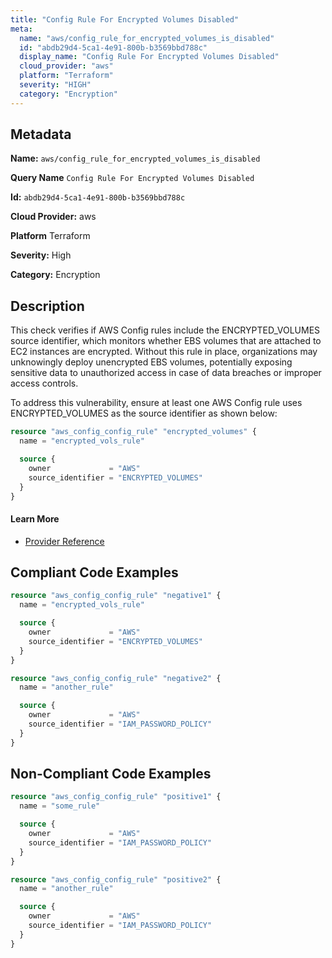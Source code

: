 ```yaml
---
title: "Config Rule For Encrypted Volumes Disabled"
meta:
  name: "aws/config_rule_for_encrypted_volumes_is_disabled"
  id: "abdb29d4-5ca1-4e91-800b-b3569bbd788c"
  display_name: "Config Rule For Encrypted Volumes Disabled"
  cloud_provider: "aws"
  platform: "Terraform"
  severity: "HIGH"
  category: "Encryption"
---
```

## Metadata

**Name:** `aws/config_rule_for_encrypted_volumes_is_disabled`

**Query Name** `Config Rule For Encrypted Volumes Disabled`

**Id:** `abdb29d4-5ca1-4e91-800b-b3569bbd788c`

**Cloud Provider:** aws

**Platform** Terraform

**Severity:** High

**Category:** Encryption

## Description
This check verifies if AWS Config rules include the ENCRYPTED_VOLUMES source identifier, which monitors whether EBS volumes that are attached to EC2 instances are encrypted. Without this rule in place, organizations may unknowingly deploy unencrypted EBS volumes, potentially exposing sensitive data to unauthorized access in case of data breaches or improper access controls. 

To address this vulnerability, ensure at least one AWS Config rule uses ENCRYPTED_VOLUMES as the source identifier as shown below:

```terraform
resource "aws_config_config_rule" "encrypted_volumes" {
  name = "encrypted_vols_rule"

  source {
    owner             = "AWS"
    source_identifier = "ENCRYPTED_VOLUMES"
  }
}
```

#### Learn More

 - [Provider Reference](https://registry.terraform.io/providers/hashicorp/aws/latest/docs/resources/config_config_rule)


## Compliant Code Examples
```terraform
resource "aws_config_config_rule" "negative1" {
  name = "encrypted_vols_rule"

  source {
    owner             = "AWS"
    source_identifier = "ENCRYPTED_VOLUMES"
  }
}

resource "aws_config_config_rule" "negative2" {
  name = "another_rule"

  source {
    owner             = "AWS"
    source_identifier = "IAM_PASSWORD_POLICY"
  }
}
```
## Non-Compliant Code Examples
```terraform
resource "aws_config_config_rule" "positive1" {
  name = "some_rule"

  source {
    owner             = "AWS"
    source_identifier = "IAM_PASSWORD_POLICY"
  }
}

resource "aws_config_config_rule" "positive2" {
  name = "another_rule"

  source {
    owner             = "AWS"
    source_identifier = "IAM_PASSWORD_POLICY"
  }
}
```